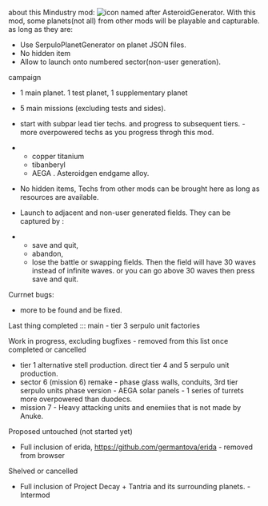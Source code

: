
about this Mindustry mod:
![icon](https://github.com/chinhonnang0000/asteroidgen/blob/main/images/copper_is_scarce.png)
named after AsteroidGenerator. 
With this mod, some planets(not all) from other mods will be playable and capturable. as long as they are:
- Use SerpuloPlanetGenerator on planet JSON files. 
- No hidden item
- Allow to launch onto numbered sector(non-user generation).

campaign
- 1 main planet. 1 test planet, 1 supplementary planet
- 5 main missions (excluding tests and sides). 
- start with subpar lead tier techs.  and progress to subsequent tiers. - more overpowered techs as you progress throgh this mod.
- - copper titanium 
  - tibanberyl
  - AEGA . Asteroidgen endgame alloy. 

- No hidden items, Techs from other mods can be brought here as long as resources are available.
- Launch to adjacent and non-user generated fields. They can be captured by :
- - save and quit,
  - abandon,
  - lose the battle or swapping fields.
  Then the field will have 30 waves instead of infinite waves.
  or you can go above 30 waves then press save and quit.

Currnet bugs: 
- more to be found and be fixed. 

Last thing completed ::: main - tier 3 serpulo unit factories 

Work in progress, excluding bugfixes - removed from this list once completed or cancelled 
- tier 1 alternative stell production. direct tier 4 and 5 serpulo unit production.  
- sector 6 (mission 6) remake - phase glass walls, conduits, 3rd tier serpulo units phase version - AEGA solar panels - 1 series of turrets more overpowered than duodecs.
- mission 7 - Heavy attacking units and enemiies that is not made by Anuke. 

Proposed untouched (not started yet)
- Full inclusion of erida, https://github.com/germantova/erida - removed from browser 
  
Shelved or cancelled 
- Full inclusion of Project Decay + Tantria and its surrounding planets. - Intermod
